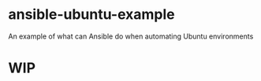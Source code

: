 # ansible-ubuntu-example
An example of what can Ansible do when automating Ubuntu environments

# WIP

